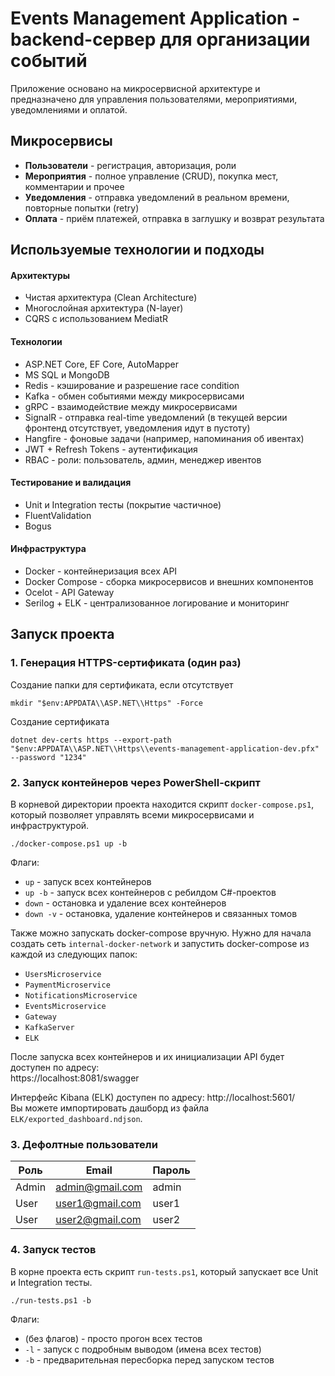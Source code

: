 # Events Management Application - backend-сервер для организации событий

Приложение основано на микросервисной архитектуре и предназначено для управления пользователями, мероприятиями, уведомлениями и оплатой.

## Микросервисы

- **Пользователи** - регистрация, авторизация, роли
- **Мероприятия** - полное управление (CRUD), покупка мест, комментарии и прочее
- **Уведомления** - отправка уведомлений в реальном времени, повторные попытки (retry)
- **Оплата** - приём платежей, отправка в заглушку и возврат результата

## Используемые технологии и подходы

#### Архитектуры
- Чистая архитектура (Clean Architecture)
- Многослойная архитектура (N-layer)
- CQRS с использованием MediatR

#### Технологии
- ASP.NET Core, EF Core, AutoMapper
- MS SQL и MongoDB
- Redis - кэширование и разрешение race condition
- Kafka - обмен событиями между микросервисами
- gRPC - взаимодействие между микросервисами
- SignalR - отправка real-time уведомлений (в текущей версии фронтенд отсутствует, уведомления идут в пустоту)
- Hangfire - фоновые задачи (например, напоминания об ивентах)
- JWT + Refresh Tokens - аутентификация
- RBAC - роли: пользователь, админ, менеджер ивентов

#### Тестирование и валидация
- Unit и Integration тесты (покрытие частичное)
- FluentValidation
- Bogus

#### Инфраструктура
- Docker - контейнеризация всех API
- Docker Compose - сборка микросервисов и внешних компонентов
- Ocelot - API Gateway
- Serilog + ELK - централизованное логирование и мониторинг

## Запуск проекта

### 1. Генерация HTTPS-сертификата (один раз)

Создание папки для сертификата, если отсутствует
```
mkdir "$env:APPDATA\\ASP.NET\\Https" -Force
```
Создание сертификата
```
dotnet dev-certs https --export-path "$env:APPDATA\\ASP.NET\\Https\\events-management-application-dev.pfx" --password "1234"
```

### 2. Запуск контейнеров через PowerShell-скрипт

В корневой директории проекта находится скрипт `docker-compose.ps1`, который позволяет управлять всеми микросервисами и инфраструктурой.
```
./docker-compose.ps1 up -b
```

Флаги:
- `up` - запуск всех контейнеров
- `up -b` - запуск всех контейнеров с ребилдом C#-проектов
- `down` - остановка и удаление всех контейнеров
- `down -v` - остановка, удаление контейнеров и связанных томов

Также можно запускать docker-compose вручную.
Нужно для начала создать сеть `internal-docker-network` и запустить docker-compose из каждой из следующих папок:
- `UsersMicroservice`
- `PaymentMicroservice`
- `NotificationsMicroservice`
- `EventsMicroservice`
- `Gateway`
- `KafkaServer`
- `ELK`

После запуска всех контейнеров и их инициализации API будет доступен по адресу:  
https://localhost:8081/swagger

Интерфейс Kibana (ELK) доступен по адресу: http://localhost:5601/  
Вы можете импортировать дашборд из файла `ELK/exported_dashboard.ndjson`.

### 3. Дефолтные пользователи

| Роль    | Email               | Пароль |
|---------|---------------------|--------|
| Admin   | admin@gmail.com     | admin  |
| User    | user1@gmail.com     | user1  |
| User    | user2@gmail.com     | user2  |

### 4. Запуск тестов

В корне проекта есть скрипт `run-tests.ps1`, который запускает все Unit и Integration тесты.
```
./run-tests.ps1 -b
```

Флаги:
- (без флагов) - просто прогон всех тестов
- `-l` - запуск с подробным выводом (имена всех тестов)
- `-b` - предварительная пересборка перед запуском тестов
